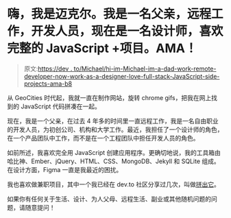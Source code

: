 # 嗨，我是迈克尔。我是一名父亲，远程工作，开发人员，现在是一名设计师，喜欢完整的 JavaScript +项目。AMA！

> 原文:[https://dev . to/Michael/hi-im-Michael-im-a-dad-work-remote-developer-now-work-as-a-designer-love-full-stack-JavaScript-side-projects-ama-b8](https://dev.to/michael/hi-im-michael-im-a-dad-work-remote-developer-now-working-as-a-designer-love-full-stack-javascript--side-projects-ama-b8)

从 GeoCities 时代起，我就一直在制作网站，旋转 chrome gifs，把我在网上找到的 JavaScript 代码拼凑在一起。

现在，我是一个父亲，在过去 4 年多的时间里一直远程工作，我是一名自由职业的开发人员，为初创公司、机构和大学工作。最近，我担任了一个设计师的角色，在一个产品团队中工作，而不是在一个工程团队中担任开发人员的角色。

如前所述，我喜欢完全用 JavaScript 创建应用程序。更确切地说，我的工具箱由哈比神、Ember、jQuery、HTML、CSS、MongoDB、Jekyll 和 SQLite 组成。在设计方面，Figma 一直是我最近的困扰。

我也喜欢做兼职项目，其中一个我已经在 dev.to 社区分享过几次，叫做[拼出它](https://www.spellitout.xyz)。

如果你有任何关于生活、设计、为人父母、远程生活、副业或其他随机问题的问题，请随意提问！